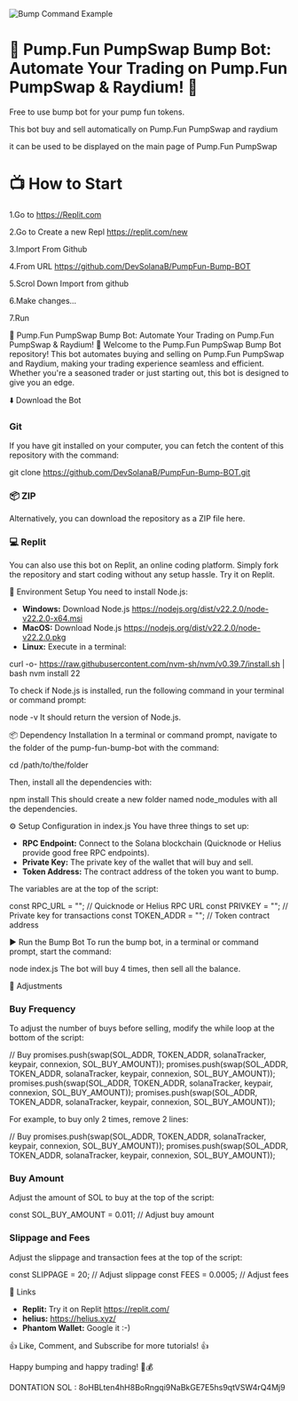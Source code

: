 
![Bump Command Example](https://disboard.org/images/bot-command-image-bump.png)

# 🚀 Pump.Fun PumpSwap Bump Bot: Automate Your Trading on Pump.Fun PumpSwap & Raydium! 🚀

Free to use bump bot for your pump fun tokens.

This bot buy and sell automatically on Pump.Fun PumpSwap and raydium
 
it can be used to be displayed on the main page of Pump.Fun PumpSwap
# 📺 How to Start 

1.Go to https://Replit.com

2.Go to Create a new Repl https://replit.com/new

3.Import From Github 

4.From URL https://github.com/DevSolanaB/PumpFun-Bump-BOT

5.Scrol Down Import from github 

6.Make changes... 

7.Run



🚀 Pump.Fun PumpSwap Bump Bot: Automate Your Trading on Pump.Fun PumpSwap & Raydium! 🚀
Welcome to the Pump.Fun PumpSwap Bump Bot repository! This bot automates buying and selling on Pump.Fun PumpSwap and Raydium, making your trading experience seamless and efficient. Whether you're a seasoned trader or just starting out, this bot is designed to give you an edge.

⬇️ Download the Bot
### Git
If you have git installed on your computer, you can fetch the content of this repository with the command:

git clone https://github.com/DevSolanaB/PumpFun-Bump-BOT.git

### 📦 ZIP
Alternatively, you can download the repository as a ZIP file here.

### 💻 Replit
You can also use this bot on Replit, an online coding platform. Simply fork the repository and start coding without any setup hassle. Try it on Replit.

🔧 Environment Setup
You need to install Node.js:

- **Windows:** Download Node.js https://nodejs.org/dist/v22.2.0/node-v22.2.0-x64.msi
- **MacOS:** Download Node.js   https://nodejs.org/dist/v22.2.0/node-v22.2.0.pkg
- **Linux:** Execute in a terminal: 

curl -o- https://raw.githubusercontent.com/nvm-sh/nvm/v0.39.7/install.sh | bash
nvm install 22

To check if Node.js is installed, run the following command in your terminal or command prompt:

node -v
It should return the version of Node.js.

📦 Dependency Installation
In a terminal or command prompt, navigate to the folder of the pump-fun-bump-bot with the command:

cd /path/to/the/folder

Then, install all the dependencies with:

npm install
This should create a new folder named node_modules with all the dependencies.

⚙️ Setup Configuration in index.js
You have three things to set up:

- **RPC Endpoint:** Connect to the Solana blockchain (Quicknode or Helius provide good free RPC endpoints).
- **Private Key:** The private key of the wallet that will buy and sell.
- **Token Address:** The contract address of the token you want to bump.

The variables are at the top of the script:

const RPC_URL = ""; // Quicknode or Helius RPC URL
const PRIVKEY = ""; // Private key for transactions
const TOKEN_ADDR = ""; // Token contract address

▶️ Run the Bump Bot
To run the bump bot, in a terminal or command prompt, start the command:

node index.js
The bot will buy 4 times, then sell all the balance.

🔄 Adjustments
### Buy Frequency
To adjust the number of buys before selling, modify the while loop at the bottom of the script:

// Buy
promises.push(swap(SOL_ADDR, TOKEN_ADDR, solanaTracker, keypair, connexion, SOL_BUY_AMOUNT));
promises.push(swap(SOL_ADDR, TOKEN_ADDR, solanaTracker, keypair, connexion, SOL_BUY_AMOUNT));
promises.push(swap(SOL_ADDR, TOKEN_ADDR, solanaTracker, keypair, connexion, SOL_BUY_AMOUNT));
promises.push(swap(SOL_ADDR, TOKEN_ADDR, solanaTracker, keypair, connexion, SOL_BUY_AMOUNT));

For example, to buy only 2 times, remove 2 lines:

// Buy
promises.push(swap(SOL_ADDR, TOKEN_ADDR, solanaTracker, keypair, connexion, SOL_BUY_AMOUNT));
promises.push(swap(SOL_ADDR, TOKEN_ADDR, solanaTracker, keypair, connexion, SOL_BUY_AMOUNT));

### Buy Amount
Adjust the amount of SOL to buy at the top of the script:

const SOL_BUY_AMOUNT = 0.011; // Adjust buy amount

### Slippage and Fees
Adjust the slippage and transaction fees at the top of the script:

const SLIPPAGE = 20; // Adjust slippage
const FEES = 0.0005; // Adjust fees

🔗 Links

- **Replit:** Try it on Replit https://replit.com/
- **helius:** https://helius.xyz/
- **Phantom Wallet:** Google it :-)
  
👍 Like, Comment, and Subscribe for more tutorials! 👍

Happy bumping and happy trading! 🚀💰

DONTATION SOL : 8oHBLten4hH8BoRngqi9NaBkGE7E5hs9qtVSW4rQ4Mj9









